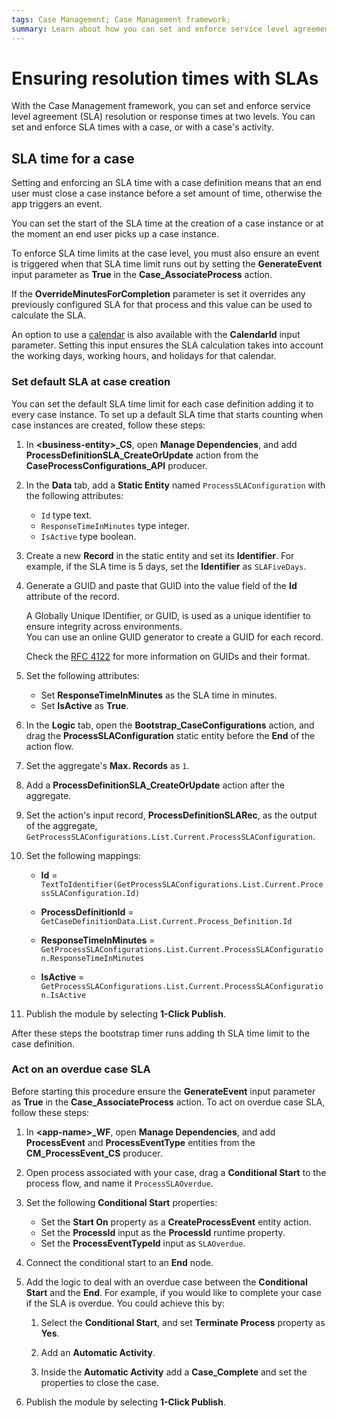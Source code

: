 ```yaml
---
tags: Case Management; Case Management framework;
summary: Learn about how you can set and enforce service level agreement (SLA) resolution or response times at the case level and activity level.
---
```


# Ensuring resolution times with SLAs

With the Case Management framework, you can set and enforce service level agreement (SLA) resolution or response times at two levels. You can set and enforce SLA times with a case, or with a case's activity.

## SLA time for a case

Setting and enforcing an SLA time with a case definition means that an end user must close a case instance before a set amount of time, otherwise the app triggers an event.

You can set the start of the SLA time at the creation of a case instance or at the moment an end user picks up a case instance.

To enforce SLA time limits at the case level, you must also ensure an event is triggered when that SLA time limit runs out by setting the **GenerateEvent** input parameter as **True** in the **Case_AssociateProcess** action.

If the **OverrideMinutesForCompletion** parameter is set it overrides any previously configured SLA for that process and this value can be used to calculate the SLA. 

An option to use a [calendar](calendar.md) is also available with the **CalendarId** input parameter. Setting this input ensures the SLA calculation takes into account the working days, working hours, and holidays for that calendar.

### Set default SLA at case creation

You can set the default SLA time limit for each case definition adding it to every case instance.
To set up a default SLA time that starts counting when case instances are created, follow these steps:

1. In **&lt;business-entity&gt;_CS**, open  **Manage Dependencies**, and add **ProcessDefinitionSLA_CreateOrUpdate** action from the **CaseProcessConfigurations_API** producer.

1. In the **Data** tab, add a **Static Entity** named `ProcessSLAConfiguration` with the following attributes:

    * `Id` type text.
    * `ResponseTimeInMinutes` type integer.
    * `IsActive` type boolean.

1. Create a new **Record** in the static entity and set its **Identifier**. For example, if the SLA time is 5 days, set the **Identifier** as `SLAFiveDays`.

1. Generate a GUID and paste that GUID into the value field of the **Id** attribute of the record.

    <div class="info" markdown="1">

    A Globally Unique IDentifier, or GUID, is used as a unique identifier to ensure integrity across environments.  
    You can use an online GUID generator to create a GUID for each record.

    Check the [RFC 4122](https://www.ietf.org/rfc/rfc4122.txt) for more information on GUIDs and their format.

    </div>

1. Set the following attributes:

    * Set **ResponseTimeInMinutes** as the SLA time in minutes.
    * Set **IsActive** as **True**.

1. In the **Logic** tab, open the **Bootstrap_CaseConfigurations** action, and drag the **ProcessSLAConfiguration** static entity before the **End** of the action flow.

1. Set the aggregate's **Max. Records** as `1`.

1. Add a **ProcessDefinitionSLA_CreateOrUpdate** action after the aggregate.

1. Set the action's input record, **ProcessDefinitionSLARec**, as the output of the aggregate, `GetProcessSLAConfigurations.List.Current.ProcessSLAConfiguration`.

1. Set the following mappings:

    * **Id** = `TextToIdentifier(GetProcessSLAConfigurations.List.Current.ProcessSLAConfiguration.Id)`

    * **ProcessDefinitionId** = `GetCaseDefinitionData.List.Current.Process_Definition.Id`

    * **ResponseTimeInMinutes** = `GetProcessSLAConfigurations.List.Current.ProcessSLAConfiguration.ResponseTimeInMinutes`

    * **IsActive** = `GetProcessSLAConfigurations.List.Current.ProcessSLAConfiguration.IsActive`

1. Publish the module by selecting **1-Click Publish**.

After these steps the bootstrap timer runs adding th SLA time limit to the case definition.

### Act on an overdue case SLA

Before starting this procedure ensure the **GenerateEvent** input parameter as **True** in the **Case_AssociateProcess** action.
To act on overdue case SLA, follow these steps:

1. In **&lt;app-name&gt;_WF**, open  **Manage Dependencies**, and add  **ProcessEvent** and **ProcessEventType** entities from the **CM_ProcessEvent_CS** producer.

1. Open process associated with your case, drag a **Conditional Start** to the process flow, and name it `ProcessSLAOverdue`.

1. Set the following **Conditional Start** properties:

    * Set the **Start On** property as a **CreateProcessEvent** entity action.
    * Set the **ProcessId** input as the **ProcessId** runtime property.
    * Set the **ProcessEventTypeId** input as `SLAOverdue`.

1. Connect the conditional start to an **End** node.

1. Add the logic to deal with an overdue case between the **Conditional Start** and the **End**. For example, if you would like to complete your case if the SLA is overdue. You could achieve this by:

    1. Select the **Conditional Start**, and set **Terminate Process** property as **Yes**.

    1. Add an **Automatic Activity**.

    1. Inside the **Automatic Activity** add a **Case_Complete** and set the properties to close the case.

1. Publish the module by selecting **1-Click Publish**.
